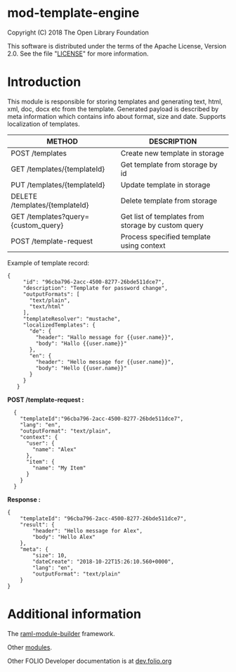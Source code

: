 # mod-template-engine

Copyright (C) 2018 The Open Library Foundation

This software is distributed under the terms of the Apache License,
Version 2.0. See the file "[LICENSE](LICENSE)" for more information.

# Introduction

This module is responsible for storing templates and generating
text, html, xml, doc, docx etc from the template.
Generated payload is described by meta information which contains info
about format, size and date. Supports localization of templates.

| METHOD                             | DESCRIPTION                                        |
|------------------------------------|----------------------------------------------------|
| POST /templates                     | Create new template in storage                     |
| GET /templates/{templateId}         | Get template from storage by id                    |
| PUT /templates/{templateId}         | Update template in storage                         |
| DELETE /templates/{templateId}      | Delete template from storage                       |
| GET /templates?query={custom_query} | Get list of templates from storage by custom query |
| POST /template-request              | Process specified template using context           |

Example of template record:
```
{
     "id": "96cba796-2acc-4500-8277-26bde511dce7",
     "description": "Template for password change",
     "outputFormats": [
       "text/plain",
       "text/html"
     ],
     "templateResolver": "mustache",
     "localizedTemplates": {
       "de": {
         "header": "Hallo message for {{user.name}}",
         "body": "Hallo {{user.name}}"
       },
       "en": {
         "header": "Hello message for {{user.name}}",
         "body": "Hello {{user.name}}"
       }
     }
   }
```
**POST /template-request :**
```
  {
    "templateId":"96cba796-2acc-4500-8277-26bde511dce7",
    "lang": "en",
    "outputFormat": "text/plain",
    "context": {
      "user": {
        "name": "Alex"
      },
      "item": {
        "name": "My Item"
      }
    }
  }
```
**Response :**
```
{
    "templateId": "96cba796-2acc-4500-8277-26bde511dce7",
    "result": {
        "header": "Hello message for Alex",
        "body": "Hello Alex"
    },
    "meta": {
        "size": 10,
        "dateCreate": "2018-10-22T15:26:10.560+0000",
        "lang": "en",
        "outputFormat": "text/plain"
    }
}
```
 
 
# Additional information

The [raml-module-builder](https://github.com/folio-org/raml-module-builder) framework.

Other [modules](https://dev.folio.org/source-code/#server-side).

Other FOLIO Developer documentation is at [dev.folio.org](https://dev.folio.org/)
